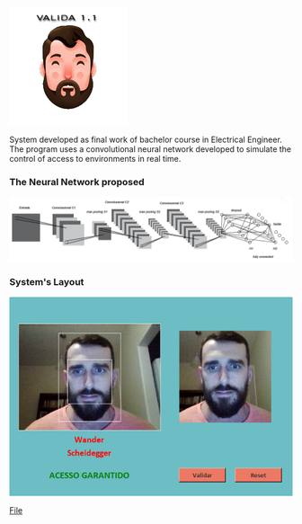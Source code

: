 ![logo](https://raw.githubusercontent.com/WanderScheidegger/valida1.1/master/fig/face3.png)

System developed as final work of bachelor course in Electrical Engineer. The program uses a convolutional neural network developed to simulate the control of access to environments in real time.

### The Neural Network proposed
![CNN](https://raw.githubusercontent.com/WanderScheidegger/valida1.1/master/fig/rede.png)

### System's Layout
![Layout](https://raw.githubusercontent.com/WanderScheidegger/valida1.1/master/fig/valida.png)

[File](https://raw.githubusercontent.com/WanderScheidegger/valida1.1/master/tcc_wander.pdf)

